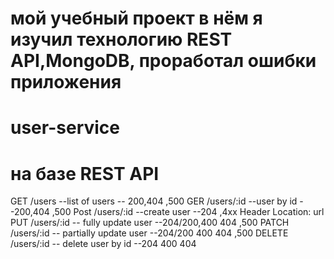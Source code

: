 # мой учебный проект в нём я изучил технологию REST API,MongoDB, проработал ошибки приложения
# user-service
# на базе REST API 

GET /users --list of users -- 200,404 ,500 
GER /users/:id --user by id --200,404 ,500
Post /users/:id --create user --204 ,4xx Header Location: url 
PUT /users/:id -- fully update user --204/200,400 404 ,500
PATCH  /users/:id -- partially update user --204/200 400 404 ,500 
DELETE /users/:id -- delete user by id --204 400 404  